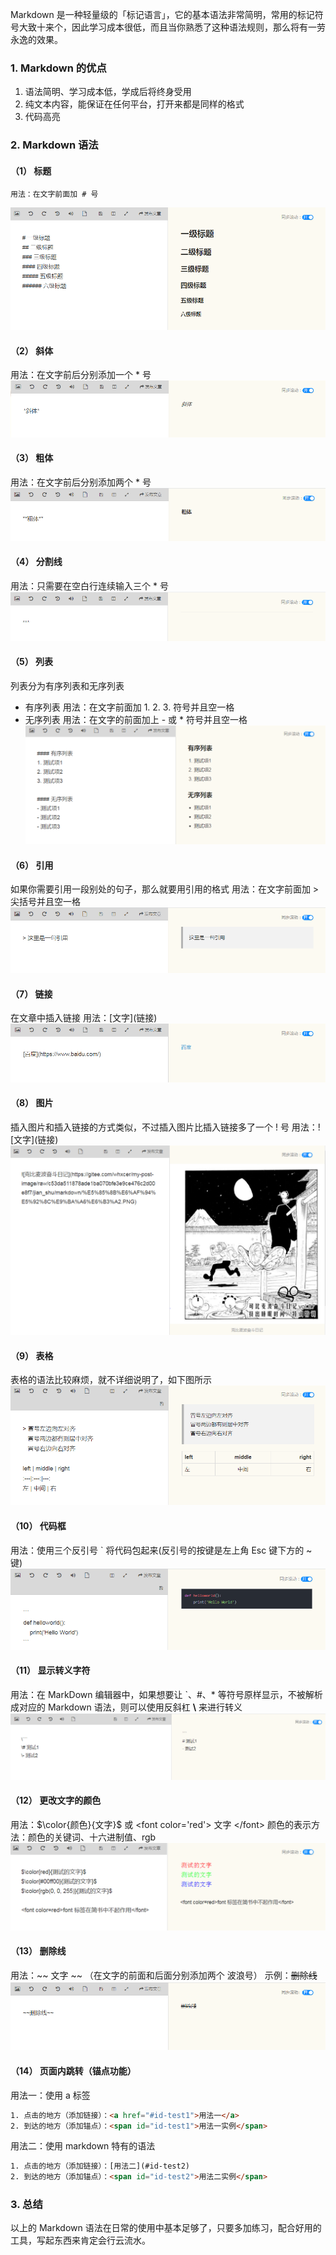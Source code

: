 Markdown 是一种轻量级的「标记语言」，它的基本语法非常简明，常用的标记符号大致十来个，因此学习成本很低，而且当你熟悉了这种语法规则，那么将有一劳永逸的效果。

### 1. Markdown 的优点
1. 语法简明、学习成本低，学成后将终身受用
2. 纯文本内容，能保证在任何平台，打开来都是同样的格式
3. 代码高亮

### 2. Markdown 语法
#### （1） 标题
    用法：在文字前面加 # 号
![标题](./Markdown-快速入门.assets/17731575-387eabf0e6c108b5.png)

#### （2） 斜体
用法：在文字前后分别添加一个 * 号
![斜体](./Markdown-快速入门.assets/17731575-7828651d8824b97e.png)

#### （3） 粗体
用法：在文字前后分别添加两个 * 号
![粗体](./Markdown-快速入门.assets/17731575-f0862c6f7ed53993.png)

#### （4） 分割线
用法：只需要在空白行连续输入三个 * 号
![分割线](./Markdown-快速入门.assets/17731575-86483759acb12214.png)

#### （5） 列表
列表分为有序列表和无序列表
- 有序列表
用法：在文字前面加 1. 2. 3. 符号并且空一格
- 无序列表
用法：在文字的前面加上 - 或 * 符号并且空一格
![列表](./Markdown-快速入门.assets/17731575-3601a751cfe86a41.png)

#### （6） 引用
如果你需要引用一段别处的句子，那么就要用引用的格式
用法：在文字前面加 > 尖括号并且空一格
![引用](./Markdown-快速入门.assets/17731575-e1029f73e6da7bbb.png)

#### （7） 链接
在文章中插入链接
用法：\[文字](链接)
![插入链接](./Markdown-快速入门.assets/17731575-b650a32a3f4122c3.png)

#### （8） 图片
插入图片和插入链接的方式类似，不过插入图片比插入链接多了一个 ! 号
用法：\!\[文字](链接)
![插入图片](./Markdown-快速入门.assets/17731575-d220655903d36d02.png)

#### （9） 表格
表格的语法比较麻烦，就不详细说明了，如下图所示
![表格](./Markdown-快速入门.assets/17731575-db850107a6d4fed2.png)

#### （10） 代码框
用法：使用三个反引号 \` 将代码包起来(反引号的按键是左上角 Esc 键下方的 ~ 键)
![代码框](./Markdown-快速入门.assets/17731575-84c7bbd460d693b8.png)

#### （11） 显示转义字符
用法：在 MarkDown 编辑器中，如果想要让 \`、\#、\* 等符号原样显示，不被解析成对应的 Markdown 语法，则可以使用反斜杠 **\\** 来进行转义
![显示转义字符](./Markdown-快速入门.assets/17731575-47e919842ecfdc6a.png)

#### （12） 更改文字的颜色
用法：\$\color{颜色}{文字}$ 或 \<font color='red'> 文字 \</font>
颜色的表示方法：颜色的关键词、十六进制值、rgb
![文字的颜色](./Markdown-快速入门.assets/17731575-4839952843041215.png)

#### （13） 删除线
用法：\~\~ 文字 \~\~ （在文字的前面和后面分别添加两个 波浪号）
示例：~~删除线~~
![删除线](./Markdown-快速入门.assets/17731575-9a40e3c2b1b069a9.png)

#### （14） 页面内跳转（锚点功能）
用法一：使用 a 标签
```html
1. 点击的地方（添加链接）：<a href="#id-test1">用法一</a>
2. 到达的地方（添加锚点）：<span id="id-test1">用法一实例</span>
```

用法二：使用 markdown 特有的语法
```html
1. 点击的地方（添加链接）：[用法二](#id-test2)
2. 到达的地方（添加锚点）：<span id="id-test2">用法二实例</span>
```

### 3. 总结
以上的 Markdown 语法在日常的使用中基本足够了，只要多加练习，配合好用的工具，写起东西来肯定会行云流水。
